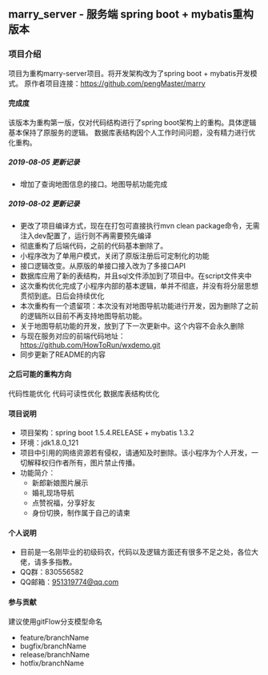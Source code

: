 ## marry_server - 服务端 spring boot + mybatis重构版本

### 项目介绍 
项目为重构marry-server项目。将开发架构改为了spring boot + mybatis开发模式。
原作者项目连接：https://github.com/pengMaster/marry

#### 完成度
该版本为重构第一版，仅对代码结构进行了spring boot架构上的重构。具体逻辑基本保持了原服务的逻辑。
数据库表结构因个人工作时间问题，没有精力进行优化重构。

##### 2019-08-05 更新记录
 - 增加了查询地图信息的接口。地图导航功能完成

##### 2019-08-02 更新记录
 - 更改了项目编译方式，现在在打包可直接执行mvn clean package命令，无需注入dev配置了，运行则不再需要预先编译
 - 彻底重构了后端代码，之前的代码基本删除了。
 - 小程序改为了单用户模式，关闭了原版注册后可定制化的功能
 - 接口逻辑改变。从原版的单接口接入改为了多接口API
 - 数据库应用了新的表结构，并且sql文件添加到了项目中。在script文件夹中
 - 这次重构优化完成了小程序内部的基本逻辑，单并不彻底，并没有将分层思想贯彻到底。日后会持续优化
 - 本次重构有一个遗留项：本次没有对地图导航功能进行开发，因为删除了之前的逻辑所以目前不再支持地图导航功能。
 - 关于地图导航功能的开发，放到了下一次更新中。这个内容不会永久删除
 - 与现在服务对应的前端代码地址：https://github.com/HowToRun/wxdemo.git
 - 同步更新了README的内容
 
#### 之后可能的重构方向
代码性能优化
代码可读性优化
数据库表结构优化

#### 项目说明
 - 项目架构：spring boot 1.5.4.RELEASE + mybatis 1.3.2
 - 环境：jdk1.8.0_121
 - 项目中引用的网络资源若有侵权，请通知及时删除。该小程序为个人开发，一切解释权归作者所有，图片禁止传播。
- 功能简介：
    - 新郎新娘图片展示
    - 婚礼现场导航
    - 点赞祝福，分享好友
    - 身份切换，制作属于自己的请柬


  
#### 个人说明

 - 目前是一名刚毕业的初级码农，代码以及逻辑方面还有很多不足之处，各位大佬，请多多指教。
 - QQ群：830556582
 - QQ邮箱：951319774@qq.com



#### 参与贡献
 建议使用gitFlow分支模型命名
   - feature/branchName
   - bugfix/branchName
   - release/branchName
   - hotfix/branchName




